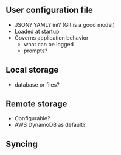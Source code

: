 ## User configuration file

* JSON? YAML? ini? (Git is a good model)
* Loaded at startup
* Governs application behavior
    * what can be logged
    * prompts?

## Local storage

* database or files?

## Remote storage

* Configurable?
* AWS DynamoDB as default?
    
## Syncing


